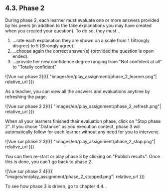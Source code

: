 ## 4.3. Phase 2

During phase 2, each learner must evaluate one or more answers provided by his peers (in addition to the fake explanations you may have created when you created your question). To do so, they must...
1. ...rate each explanation they are shown on a scale from 1 (Strongly disgree) to 5 (Strongly agree).
2. ...choose again the correct answer(s) (provided the question is open ended).
3. ...provide her new confidence degree ranging from "Not confident at all" to "Totally confident"

![Vue sur phase 2]({{ "images/en/play_assignment/phase_2_learner.png"| relative_url }})

As a teacher, you can view all the answers and evaluations anytime by refreshing the page.

![Vue sur phase 2 2]({{ "images/en/play_assignment/phase_2_refresh.png"| relative_url }})

When all your learners finished their evaluation phase, click on "Stop phase 2". If you chose "Distance" as you execution contect, phase 3 will automatically follow for each learner without any need for you to intervene.

![Vue sur phase 2 3]({{ "images/en/play_assignment/phase_2_stop.png"| relative_url }})

You can then re-start or play phase 3 by clicking on "Publish results". Once this is done, you can't go back to phase 2.

![Vue sur phase 2 4]({{ "images/en/play_assignment/phase_2_stopped.png"| relative_url }})

To see how phase 3 is driven, go to chapter 4.4. .
